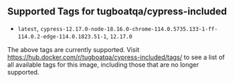 ## Supported Tags for tugboatqa/cypress-included

* `latest`, `cypress-12.17.0-node-18.16.0-chrome-114.0.5735.133-1-ff-114.0.2-edge-114.0.1823.51-1`, `12.17.0`

The above tags are currently supported. Visit https://hub.docker.com/r/tugboatqa/cypress-included/tags/ to see a list of all available tags for this image, including those that are no longer supported.
